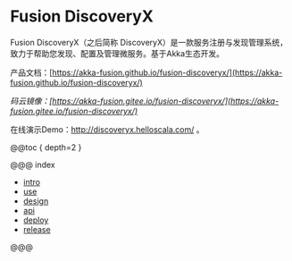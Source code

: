 # Fusion DiscoveryX

Fusion DiscoveryX（之后简称 DiscoveryX）是一款服务注册与发现管理系统，致力于帮助您发现、配置及管理微服务。基于Akka生态开发。

产品文档：[https://akka-fusion.github.io/fusion-discoveryx/](https://akka-fusion.github.io/fusion-discoveryx/)

*码云镜像：[https://akka-fusion.gitee.io/fusion-discoveryx/](https://akka-fusion.gitee.io/fusion-discoveryx/)*

在线演示Demo：<a href="http://discoveryx.helloscala.com/">http://discoveryx.helloscala.com/</a> 。

@@toc { depth=2 }

@@@ index

- [intro](intro.md)
- [use](use/index.md)
- [design](design/index.md)
- [api](api/index.md)
- [deploy](deploy/index.md)
- [release](releases.md)

@@@
